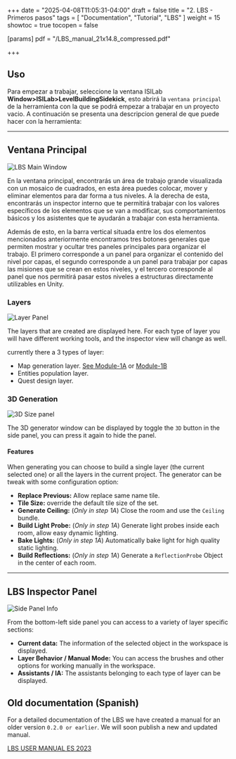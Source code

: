 +++
date = "2025-04-08T11:05:31-04:00"
draft = false
title = "2. LBS - Primeros pasos"
tags = [ "Documentation", "Tutorial", "LBS" ]
weight = 15
showtoc = true
tocopen = false

[params]
    pdf = "/LBS_manual_21x14.8_compressed.pdf"

+++

## Uso

Para empezar a trabajar, seleccione la ventana ISILab **Window>ISILab>LevelBuildingSidekick**, esto abrirá la `ventana principal` de la herramienta con la que se podrá empezar a trabajar en un proyecto vacio. A continuación se presenta una descripcion general de que puede hacer con la herramienta:

---
## Ventana Principal

![LBS Main Window](/Unity_1OnOncbeB3.png  "Main Window")

En la ventana principal, encontrarás un área de trabajo grande visualizada con un mosaico de cuadrados, en esta área puedes colocar, mover y eliminar elementos para dar forma a tus niveles. A la derecha de esta, encontrarás un inspector interno que te permitirá trabajar con los valores específicos de los elementos que se van a modificar, sus comportamientos básicos y los asistentes que te ayudarán a trabajar con esta herramienta.


Además de esto, en la barra vertical situada entre los dos elementos mencionados anteriormente encontramos tres botones generales que permiten mostrar y ocultar tres paneles principales para organizar el trabajo. El primero corresponde a un panel para organizar el contenido del nivel por capas, el segundo corresponde a un panel para trabajar por capas las misiones que se crean en estos niveles, y el tercero corresponde al panel que nos permitirá pasar estos niveles a estructuras directamente utilizables en Unity.

### Layers

![Layer Panel](/layer_info_01.png)

The layers that are created are displayed here. For each type of layer you will have different working tools, and the inspector view will change as well.

currently there a 3 types of layer:
- Map generation layer. [See Module-1A](../module_1a_layer/) or [Module-1B](../module_1b_layer/)
- Entities population layer.
- Quest design layer.


### 3D Generation

![3D Size panel](/3DInfo_01.png)

The 3D generator window can be displayed by toggle the `3D` button in the side panel, you can press it again to hide the panel.

#### Features

When generating you can choose to build a single layer (the current selected one) or all the layers in the current project. The generator can be tweak with some configuration option:
    
- **Replace Previous:** Allow replace same name tile.
- **Tile Size:** override the default tile size of the set.
-  **Generate Ceiling:** (*Only in step 1A*) Close the room and use the `Ceiling` bundle.
- **Build Light Probe:** (*Only in step 1A*) Generate light probes inside each room, allow easy dynamic lighting.
- **Bake Lights:** (*Only in step 1A*) Automatically bake light for high quality static lighting.
- **Build Reflections:** (*Only in step 1A*) Generate a `ReflectionProbe` Object in the center of each room.

---
## LBS Inspector Panel

![Side Panel Info](/Step_1A_Info_Side_panel_01.png)

From the bottom-left side panel you can access to a variety of layer specific sections: 

- **Current data:** The information of the selected object in the workspace is displayed.
- **Layer Behavior / Manual Mode:**  You can access the brushes and other options for working manually in the workspace.
- **Assistants / IA:** The assistants belonging to each type of layer can be displayed.
 
## Old documentation (Spanish)

For a detailed documentation of the LBS we have created a manual for an older version `0.2.0 or earlier`. We will soon publish a new and updated manual.

[LBS USER MANUAL ES 2023](/isilab-website/LBS_manual_21x14.8_compressed.pdf)
